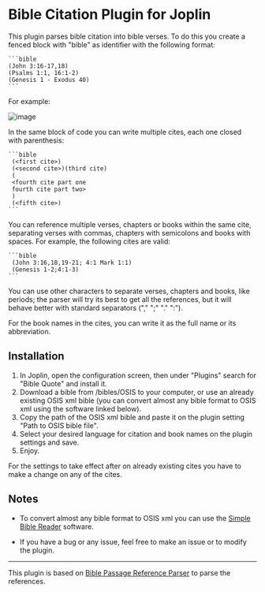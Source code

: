 # Bible Citation Plugin for Joplin

This plugin parses bible citation into bible verses. To do this you create a fenced block with "bible" as identifier with the following format:

    ```bible
    (John 3:16-17,18)
    (Psalms 1:1, 16:1-2)
    (Genesis 1 - Exodus 40)
    ```

For example:

![image](https://user-images.githubusercontent.com/90792603/137567310-99b21496-6717-4dca-9a63-24e46d8d6999.png)

In the same block of code you can write multiple cites, each one closed with parenthesis:
   
    ```bible
     (<first cite>)
     (<second cite>)(third cite)
     (
     <fourth cite part one
     fourth cite part two>
     ) 
     (<fifth cite>)
    ```

You can reference multiple verses, chapters or books within the same cite, separating verses with commas, chapters with semicolons and books with spaces. For example, the following cites are valid:
    
    ```bible
     (John 3:16,18,19-21; 4:1 Mark 1:1)
     (Genesis 1-2;4:1-3)
    ```

You can use other characters to separate verses, chapters and books, like periods; the parser will try its best to get all the references, but it will behave better with standard separators ("," ";" "." ":"). 

For the book names in the cites, you can write it as the full name or its abbreviation.
         

## Installation
1. In Joplin, open the configuration screen, then under "Plugins" search for "Bible Quote" and install it. 
2. Download a bible from /bibles/OSIS to your computer, or use an already existing OSIS xml bible (you can convert almost any bible format to OSIS xml using the software linked below).
3. Copy the path of the OSIS xml bible and paste it on the plugin setting "Path to OSIS bible file".
4. Select your desired language for citation and book names on the plugin settings and save.
5. Enjoy.

For the settings to take effect after on already existing cites you have to make a change on any of the cites.
 
 ## Notes
- To convert almost any bible format to OSIS xml you can use the [Simple Bible Reader](https://www.softpedia.com/get/Others/Home-Education/Jeyareuben-Simple-Bible-Reader.shtml) software.
 
- If you have a bug or any issue, feel free to make an issue or to modify the plugin.

***
         
This plugin is based on [Bible Passage Reference Parser](https://github.com/openbibleinfo/Bible-Passage-Reference-Parser) to parse the references.
